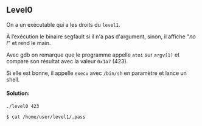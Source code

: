 ## Level0

On a un exécutable qui a les droits du `level1`. 

À l’exécution le binaire segfault si il n'a pas d'argument, sinon, il affiche "_no !_" et rend le main.

Avec gdb on remarque que le programme appelle `atoi` sur `argv[1]` et compare son résultat avec la valeur `0x1a7` (423).

Si elle est bonne, il appelle `execv` avec `/bin/sh` en paramètre et lance un shell.

#### Solution:

`./level0 423`

`$ cat /home/user/level1/.pass`

